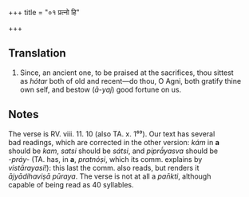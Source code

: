 +++
title = "०१ प्रत्नो हि"

+++
## Translation
1. Since, an ancient one, to be praised at the sacrifices, thou sittest  
as *hótar* both of old and recent—do thou, O Agni, both gratify thine  
own self, and bestow (*ā-yaj*) good fortune on us.

## Notes
The verse is RV. viii. 11. 10 (also TA. x. 1⁶⁹). Our text has several  
bad readings, which are corrected in the other version: *kám* in **a**  
should be *kam*, *satsi* should be *sátsi*, and *piprā́yasva* should be  
*-práy-* (TA. has, in **a**, *pratnóṣi*, which its comm. explains by  
*vistārayasi!*): this last the comm. also reads, but renders it  
*ājyādihaviṣā pūraya*. The verse is not at all a *pan̄kti*, although  
capable of being read as 40 syllables.
